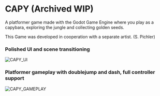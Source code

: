 # CAPY (Archived WIP)
A platformer game made with the Godot Game Engine where you play as a capybara, exploring the jungle and collecting golden seeds.

This Game was developed in cooperation with a separate artist. (S. Pichler)

### Polished UI and scene transitioning

![CAPY_UI](/readme_resources/CAPY_UI.gif)

### Platformer gameplay with doublejump and dash, full controller support

![CAPY_GAMEPLAY](/readme_resources/CAPY_GAMEPLAY.gif)

